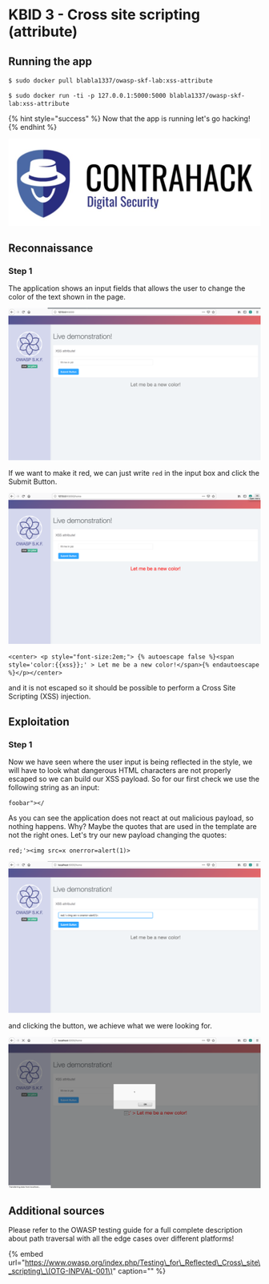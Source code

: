# KBID 3 - Cross site scripting \(attribute\)

## Running the app

```text
$ sudo docker pull blabla1337/owasp-skf-lab:xss-attribute
```

```text
$ sudo docker run -ti -p 127.0.0.1:5000:5000 blabla1337/owasp-skf-lab:xss-attribute
```

{% hint style="success" %}
Now that the app is running let's go hacking!
{% endhint %}

![Docker image and write-up thanks to Contrahack.io !](.gitbook/assets/screen-shot-2019-03-04-at-21.33.32.png)

## Reconnaissance

### Step 1

The application shows an input fields that allows the user to change the color of the text shown in the page.

![](.gitbook/assets/xss-attribute-1.png)

If we want to make it red, we can just write `red` in the input box and click the Submit Button.

![](.gitbook/assets/xss-attribute-2.png)

```markup
<center> <p style="font-size:2em;"> {% autoescape false %}<span style='color:{{xss}};' > Let me be a new color!</span>{% endautoescape %}</p></center>
```

and it is not escaped so it should be possible to perform a Cross Site Scripting \(XSS\) injection.

## Exploitation

### Step 1

Now we have seen where the user input is being reflected in the style, we will have to look what dangerous HTML characters are not properly escaped so we can build our XSS payload. So for our first check we use the following string as an input:

```text
foobar"></
```

As you can see the application does not react at out malicious payload, so nothing happens. Why? Maybe the quotes that are used in the template are not the right ones. Let's try our new payload changing the quotes:

```text
red;'><img src=x onerror=alert(1)>
```

![](.gitbook/assets/xss-attribute-3.png)

and clicking the button, we achieve what we were looking for.

![](.gitbook/assets/xss-attribute-4.png)

## Additional sources

Please refer to the OWASP testing guide for a full complete description about path traversal with all the edge cases over different platforms!

{% embed url="https://www.owasp.org/index.php/Testing\_for\_Reflected\_Cross\_site\_scripting\_\(OTG-INPVAL-001\)" caption="" %}

